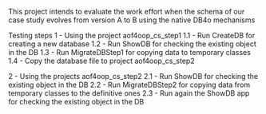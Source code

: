 This project intends to evaluate the work effort when the schema of our case study evolves from version A to B using the native DB4o mechanisms

Testing steps
1 - Using the project aof4oop_cs_step1
1.1 - Run CreateDB for creating a new database
1.2 - Run ShowDB for checking the existing object in the DB
1.3 - Run MigrateDBStep1 for copying data to temporary classes
1.4 - Copy the database file to project aof4oop_cs_step2

2 - Using the projects aof4oop_cs_step2
2.1 - Run ShowDB for checking the existing object in the DB
2.2 - Run MigrateDBStep2 for copying data from temporary classes to the definitive ones
2.3 - Run again the ShowDB app for checking the existing object in the DB